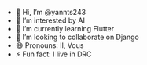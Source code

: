 - 👋 Hi, I’m @yannts243
- 👀 I’m interested by AI
- 🌱 I’m currently learning Flutter
- 💞️ I’m looking to collaborate on Django
- 😄 Pronouns: Il, Vous
- ⚡ Fun fact: I live in DRC
